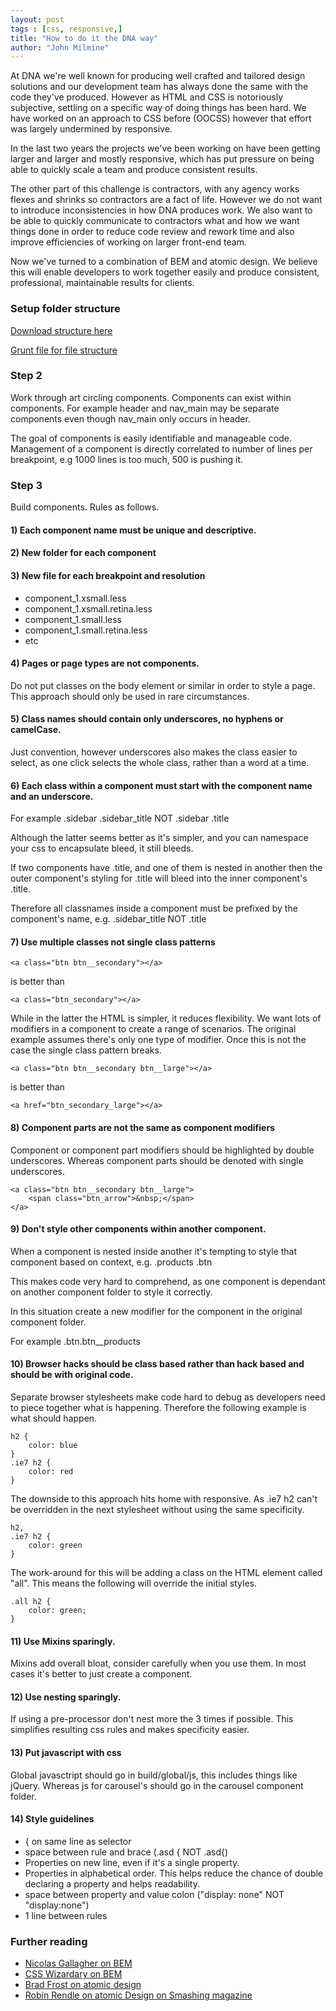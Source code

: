 ```yaml
---
layout: post
tags : [css, responsive,]
title: "How to do it the DNA way"
author: "John Milmine"
---
```

At DNA we're well known for producing well crafted and tailored design solutions and our development team has always done the same with the code they've produced. However as HTML and CSS is notoriously subjective, settling on a specific way of doing things has been hard. We have worked on an approach to CSS before (OOCSS) however that effort was largely undermined by responsive. 

In the last two years the projects we've been working on have been getting larger and larger and mostly responsive, which has put pressure on being able to quickly scale a team and produce consistent results. 

The other part of this challenge is contractors, with any agency works flexes and shrinks so contractors are a fact of life. However we do not want to introduce inconsistencies in how DNA produces work. We also want to be able to quickly communicate to contractors what and how we want things done in order to reduce code review and rework time and also improve efficiencies of working on larger front-end team.

Now we've turned to a combination of BEM and atomic design. We believe this will enable developers to work together easily and produce consistent, professional, maintainable results for clients.

### Setup folder structure

<p><a href="/assets/files/project_sample.zip">Download structure here</a></p>

<p><a href="/assets/files/grunt.js">Grunt file for file structure</a></p>

### Step 2

Work through art circling components. Components can exist within components. For example header and nav_main may be separate components even though nav_main only occurs in header. 

The goal of components is easily identifiable and manageable code. Management of a component is directly correlated to number of lines per breakpoint, e.g 1000 lines is too much, 500 is pushing it.

### Step 3

Build components. Rules as follows.

#### 1) Each component name must be unique and descriptive.

#### 2) New folder for each component

#### 3) New file for each breakpoint and resolution

* component_1.xsmall.less
* component_1.xsmall.retina.less
* component_1.small.less
* component_1.small.retina.less
* etc

#### 4) Pages or page types are not components. 

Do not put classes on the body element or similar in order to style a page. This approach should only be used in rare circumstances.

#### 5) Class names should contain only underscores, no hyphens or camelCase.

Just convention, however underscores also makes the class easier to select, as one click selects the whole class, rather than a word at a time.

#### 6) Each class within a component must start with the component name and an underscore.

For example .sidebar .sidebar_title NOT .sidebar .title

Although the latter seems better as it's simpler, and you can namespace your css to encapsulate bleed, it still bleeds.

If two components have .title, and one of them is nested in another then the outer component's styling for .title will bleed into the inner component's .title.

Therefore all classnames inside a component must be prefixed by the component's name, e.g. .sidebar_title NOT .title 

#### 7) Use multiple classes not single class patterns

	<a class="btn btn__secondary"></a>
is better than

	<a class="btn_secondary"></a>

While in the latter the HTML is simpler, it reduces flexibility. We want lots of modifiers in a component to create a range of scenarios. The original example assumes there's only one type of modifier. Once this is not the case the single class pattern breaks.

	<a class="btn btn__secondary btn__large"></a> 
is better than

	<a href="btn_secondary_large"></a>

#### 8) Component parts are not the same as component modifiers

Component or component part modifiers should be highlighted by double underscores. Whereas component parts should be denoted with single underscores.

	<a class="btn btn__secondary btn__large">
		<span class="btn_arrow">&nbsp;</span>
	</a>

#### 9) Don't style other components within another component.

When a component is nested inside another it's tempting to style that component based on context, e.g. .products .btn

This makes code very hard to comprehend, as one component is dependant on another component folder to style it correctly.

In this situation create a new modifier for the component in the original component folder.

For example .btn.btn__products

#### 10) Browser hacks should be class based rather than hack based and should be with original code.

Separate browser stylesheets make code hard to debug as developers need to piece together what is happening. Therefore the following example is what should happen.

	h2 {
		color: blue
	}
	.ie7 h2 {
		color: red
	}

The downside to this approach hits home with responsive. As .ie7 h2 can't be overridden in the next stylesheet without using the same specificity.

	h2,
	.ie7 h2 {
		color: green
	}

The work-around for this will be adding a class on the HTML element called "all". This means the following will override the initial styles.

	.all h2 {
		color: green;
	}

#### 11) Use Mixins sparingly. 

Mixins add overall bloat, consider carefully when you use them. In most cases it's better to just create a component.

#### 12) Use nesting sparingly.

If using a pre-processor don't nest more the 3 times if possible. This simplifies resulting css rules and makes specificity easier.

#### 13) Put javascript with css

Global javasctript should go in build/global/js, this includes things like jQuery. Whereas js for carousel's should go in the carousel component folder.

#### 14) Style guidelines

* { on same line as selector
* space between rule and brace (.asd { NOT .asd{)
* Properties on new line, even if it's a single property.
* Properties in alphabetical order. This helps reduce the chance of double declaring a property and helps readability.
* space between property and value colon ("display: none" NOT "display:none")
* 1 line between rules

### Further reading

<ul>
<li><a href="http://nicolasgallagher.com/about-html-semantics-front-end-architecture/">Nicolas Gallagher on BEM</a></li>
<li><a href="http://csswizardry.com/2013/01/mindbemding-getting-your-head-round-bem-syntax/">CSS Wizardary on BEM</a></li>
<li><a href="http://bradfrostweb.com/blog/post/atomic-web-design/">Brad Frost on atomic design</a></li>
<li><a href="http://coding.smashingmagazine.com/2013/08/02/other-interface-atomic-design-sass/">Robin Rendle on atomic Design on Smashing magazine</a></li>
</ul>




